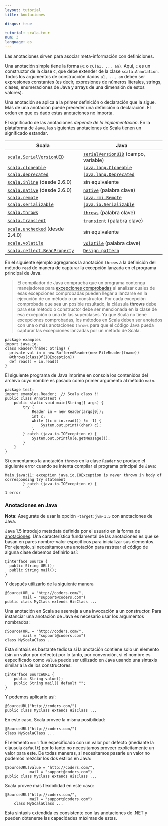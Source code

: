 ```yaml
---
layout: tutorial
title: Anotaciones

disqus: true

tutorial: scala-tour
num: 3
language: es
---
```


Las anotaciones sirven para asociar meta-información con definiciones.

Una anotación simple tiene la forma `@C` o `@C(a1, .., an)`. Aquí, `C` es un constructor de la clase `C`, que debe extender de la clase `scala.Annotation`. Todos los argumentos de construcción dados `a1, .., an` deben ser expresiones constantes (es decir, expresiones de números literales, strings, clases, enumeraciones de Java y arrays de una dimensión de estos valores).

Una anotación se aplica a la primer definición o declaración que la sigue. Más de una anotación puede preceder una definición o declaración. El orden en que es dado estas anotaciones no importa.

El significado de las anotaciones _depende de la implementación_. En la plataforma de Java, las siguientes anotaciones de Scala tienen un significado estandar.

|           Scala           |           Java           |
|           ------          |          ------          |
|  [`scala.SerialVersionUID`](http://www.scala-lang.org/api/2.9.1/scala/SerialVersionUID.html)   |  [`serialVersionUID`](http://java.sun.com/j2se/1.5.0/docs/api/java/io/Serializable.html#navbar_bottom) (campo, variable)  |
|  [`scala.cloneable`](http://www.scala-lang.org/api/2.9.1/scala/cloneable.html)   |  [`java.lang.Cloneable`](http://java.sun.com/j2se/1.5.0/docs/api/java/lang/Cloneable.html) |
|  [`scala.deprecated`](http://www.scala-lang.org/api/2.9.1/scala/deprecated.html)   |  [`java.lang.Deprecated`](http://java.sun.com/j2se/1.5.0/docs/api/java/lang/Deprecated.html) |
|  [`scala.inline`](http://www.scala-lang.org/api/2.9.1/scala/inline.html) (desde 2.6.0)  |  sin equivalente |
|  [`scala.native`](http://www.scala-lang.org/api/2.9.1/scala/native.html) (desde 2.6.0)  |  [`native`](http://java.sun.com/docs/books/tutorial/java/nutsandbolts/_keywords.html) (palabra clave) |
|  [`scala.remote`](http://www.scala-lang.org/api/2.9.1/scala/remote.html) |  [`java.rmi.Remote`](http://java.sun.com/j2se/1.5.0/docs/api/java/rmi/Remote.html) |
|  [`scala.serializable`](http://www.scala-lang.org/api/2.9.1/index.html#scala.annotation.serializable) |  [`java.io.Serializable`](http://java.sun.com/j2se/1.5.0/docs/api/java/io/Serializable.html) |
|  [`scala.throws`](http://www.scala-lang.org/api/2.9.1/scala/throws.html) |  [`throws`](http://java.sun.com/docs/books/tutorial/java/nutsandbolts/_keywords.html) (palabra clave) |
|  [`scala.transient`](http://www.scala-lang.org/api/2.9.1/scala/transient.html) |  [`transient`](http://java.sun.com/docs/books/tutorial/java/nutsandbolts/_keywords.html) (palabra clave) |
|  [`scala.unchecked`](http://www.scala-lang.org/api/2.9.1/scala/unchecked.html) (desde 2.4.0) |  sin equivalente |
|  [`scala.volatile`](http://www.scala-lang.org/api/2.9.1/scala/volatile.html) |  [`volatile`](http://java.sun.com/docs/books/tutorial/java/nutsandbolts/_keywords.html) (palabra clave) |
|  [`scala.reflect.BeanProperty`](http://www.scala-lang.org/api/2.9.1/scala/reflect/BeanProperty.html) |  [`Design pattern`](http://docs.oracle.com/javase/tutorial/javabeans/writing/properties.html) |

En el siguiente ejemplo agregamos la anotación `throws` a la definición del método `read` de manera de capturar la excepción lanzada en el programa principal de Java.

> El compilador de Java comprueba que un programa contenga manejadores para [excepciones comprobadas](http://docs.oracle.com/javase/specs/jls/se5.0/html/exceptions.html) al analizar cuales de esas excepciones comprobadas pueden llegar a lanzarse en la ejecución de un método o un constructor. Por cada excepción comprobada que sea un posible resultado, la cláusula **throws** debe para ese método o constructor debe ser mencionada en la clase de esa excepción o una de las superclases.
> Ya que Scala no tiene excepciones comprobadas, los métodos en Scala deben ser anotados con una o más anotaciones `throws` para que el código Java pueda capturar las excepciones lanzadas por un método de Scala.

    package examples
    import java.io._
    class Reader(fname: String) {
      private val in = new BufferedReader(new FileReader(fname))
      @throws(classOf[IOException])
      def read() = in.read()
    }

El siguiente programa de Java imprime en consola los contenidos del archivo cuyo nombre es pasado como primer argumento al método `main`.

    package test;
    import examples.Reader;  // Scala class !!
    public class AnnotaTest {
        public static void main(String[] args) {
            try {
                Reader in = new Reader(args[0]);
                int c;
                while ((c = in.read()) != -1) {
                    System.out.print((char) c);
                }
            } catch (java.io.IOException e) {
                System.out.println(e.getMessage());
            }
        }
    }

Si comentamos la anotación `throws` en la clase `Reader` se produce el siguiente error cuando se intenta compilar el programa principal de Java:

    Main.java:11: exception java.io.IOException is never thrown in body of
    corresponding try statement
            } catch (java.io.IOException e) {
              ^
    1 error

### Anotaciones en Java ###

**Nota:** Asegurate de usar la opción `-target:jvm-1.5` con anotaciones de Java.

Java 1.5 introdujo metadata definida por el usuario en la forma de [anotaciones](http://java.sun.com/j2se/1.5.0/docs/guide/language/annotations.html). Una característica fundamental de las anotaciones es que se basan en pares nombre-valor específicos para inicializar sus elementos. Por ejemplo, si necesitamos una anotación para rastrear el código de alguna clase debemos definirlo así:

    @interface Source {
      public String URL();
      public String mail();
    }

Y después utilizarlo de la siguiente manera

    @Source(URL = "http://coders.com/",
            mail = "support@coders.com")
    public class MyClass extends HisClass ...

Una anotación en Scala se asemeja a una invocación a un constructor. Para instanciar una anotación de Java es necesario usar los argumentos nombrados:

    @Source(URL = "http://coders.com/",
            mail = "support@coders.com")
    class MyScalaClass ...

Esta sintaxis es bastante tediosa si la anotación contiene solo un elemento (sin un valor por defecto) por lo tanto, por convención, si el nombre es especificado como `value` puede ser utilizado en Java usando una sintaxis similar a la de los constructores:

    @interface SourceURL {
        public String value();
        public String mail() default "";
    }

Y podemos aplicarlo así:

    @SourceURL("http://coders.com/")
    public class MyClass extends HisClass ...

En este caso, Scala provee la misma posibilidad:

    @SourceURL("http://coders.com/")
    class MyScalaClass ...

El elemento `mail` fue especificado con un valor por defecto (mediante la cláusula `default`) por lo tanto no necesitamos proveer explicitamente un valor para este. De todas maneras, si necesitamos pasarle un valor no podemos mezclar los dos estilos en Java:

    @SourceURL(value = "http://coders.com/",
               mail = "support@coders.com")
    public class MyClass extends HisClass ...

Scala provee más flexibilidad en este caso:

    @SourceURL("http://coders.com/",
               mail = "support@coders.com")
        class MyScalaClass ...

Esta sintaxis extendida es consistente con las anotaciones de .NET y pueden obtenerse las capacidades máximas de estas.
